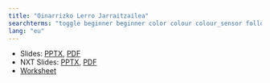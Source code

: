 ```yaml
---
title: "Oinarrizko Lerro Jarraitzailea"
searchterms: "toggle beginner beginner color colour colour_sensor follower basic line_tracker sensors ipad tablet programming_app app android line_follower colour_sensor basic_line_follower"
lang: "eu"
---
```

 <ul>
 <li class="ng-binding">Slides:
 <a href="ProgrammingLessons/beginner/BasicLineFollower.pptx">PPTX</a>,
 <a href="ProgrammingLessons/beginner/BasicLineFollower.pdf">PDF</a>
 </li>
<li class="ng-binding">NXT Slides:
<a href="ProgrammingLessons/beginner/BasicLineFollowerNXT.pptx">PPTX</a>,
<a href="ProgrammingLessons/beginner/BasicLineFollowerNXT.pdf">PDF</a>
</li>

 <li> <a href="ProgrammingLessons/beginner/BasicLineFollower.docx">Worksheet</a>
 </li>
 </ul>

